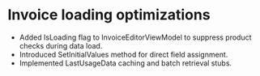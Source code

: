 # Invoice loading optimizations
- Added IsLoading flag to InvoiceEditorViewModel to suppress product checks during data load.
- Introduced SetInitialValues method for direct field assignment.
- Implemented LastUsageData caching and batch retrieval stubs.
